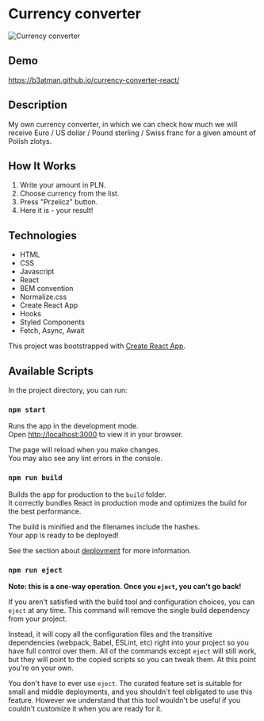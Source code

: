 # Currency converter

![Currency converter](public/howitworks.gif)

## Demo

https://b3atman.github.io/currency-converter-react/

## Description

My own currency converter, in which we can check how much we will receive Euro / US dollar / Pound sterling / Swiss franc for a given amount of Polish zlotys.

## How It Works

1. Write your amount in PLN.
2. Choose currency from the list.
3. Press "Przelicz" button.
4. Here it is - your result!

## Technologies
- HTML
- CSS
- Javascript
- React
- BEM convention
- Normalize.css
- Create React App
- Hooks
- Styled Components
- Fetch, Async, Await

This project was bootstrapped with [Create React App](https://github.com/facebook/create-react-app).

## Available Scripts

In the project directory, you can run:

### `npm start`

Runs the app in the development mode.\
Open [http://localhost:3000](http://localhost:3000) to view it in your browser.

The page will reload when you make changes.\
You may also see any lint errors in the console.

### `npm run build`

Builds the app for production to the `build` folder.\
It correctly bundles React in production mode and optimizes the build for the best performance.

The build is minified and the filenames include the hashes.\
Your app is ready to be deployed!

See the section about [deployment](https://facebook.github.io/create-react-app/docs/deployment) for more information.

### `npm run eject`

**Note: this is a one-way operation. Once you `eject`, you can't go back!**

If you aren't satisfied with the build tool and configuration choices, you can `eject` at any time. This command will remove the single build dependency from your project.

Instead, it will copy all the configuration files and the transitive dependencies (webpack, Babel, ESLint, etc) right into your project so you have full control over them. All of the commands except `eject` will still work, but they will point to the copied scripts so you can tweak them. At this point you're on your own.

You don't have to ever use `eject`. The curated feature set is suitable for small and middle deployments, and you shouldn't feel obligated to use this feature. However we understand that this tool wouldn't be useful if you couldn't customize it when you are ready for it.